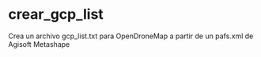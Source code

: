 # crear_gcp_list
Crea un archivo gcp_list.txt para OpenDroneMap a partir de un pafs.xml de Agisoft Metashape